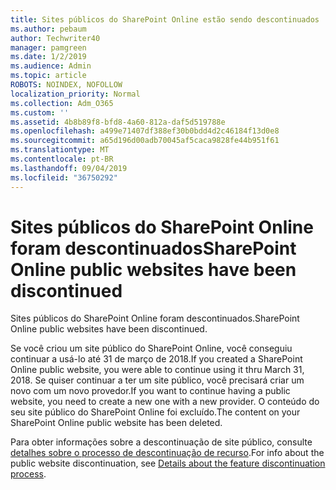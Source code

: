 ```yaml
---
title: Sites públicos do SharePoint Online estão sendo descontinuados
ms.author: pebaum
author: Techwriter40
manager: pamgreen
ms.date: 1/2/2019
ms.audience: Admin
ms.topic: article
ROBOTS: NOINDEX, NOFOLLOW
localization_priority: Normal
ms.collection: Adm_O365
ms.custom: ''
ms.assetid: 4b8b89f8-bfd8-4a60-812a-daf5d519788e
ms.openlocfilehash: a499e71407df388ef30b0bdd4d2c46184f13d0e8
ms.sourcegitcommit: a65d196d00adb70045af5caca9828fe44b951f61
ms.translationtype: MT
ms.contentlocale: pt-BR
ms.lasthandoff: 09/04/2019
ms.locfileid: "36750292"
---
```

# <a name="sharepoint-online-public-websites-have-been-discontinued"></a><span data-ttu-id="92ae1-102">Sites públicos do SharePoint Online foram descontinuados</span><span class="sxs-lookup"><span data-stu-id="92ae1-102">SharePoint Online public websites have been discontinued</span></span>

<span data-ttu-id="92ae1-103">Sites públicos do SharePoint Online foram descontinuados.</span><span class="sxs-lookup"><span data-stu-id="92ae1-103">SharePoint Online public websites have been discontinued.</span></span>

<span data-ttu-id="92ae1-104">Se você criou um site público do SharePoint Online, você conseguiu continuar a usá-lo até 31 de março de 2018.</span><span class="sxs-lookup"><span data-stu-id="92ae1-104">If you created a SharePoint Online public website, you were able to continue using it thru March 31, 2018.</span></span> <span data-ttu-id="92ae1-105">Se quiser continuar a ter um site público, você precisará criar um novo com um novo provedor.</span><span class="sxs-lookup"><span data-stu-id="92ae1-105">If you want to continue having a public website, you need to create a new one with a new provider.</span></span> <span data-ttu-id="92ae1-106">O conteúdo do seu site público do SharePoint Online foi excluído.</span><span class="sxs-lookup"><span data-stu-id="92ae1-106">The content on your SharePoint Online public website has been deleted.</span></span>

<span data-ttu-id="92ae1-107">Para obter informações sobre a descontinuação de site público, consulte [detalhes sobre o processo de descontinuação de recurso](https://go.microsoft.com/fwlink/?linkid=866980).</span><span class="sxs-lookup"><span data-stu-id="92ae1-107">For info about the public website discontinuation, see [Details about the feature discontinuation process](https://go.microsoft.com/fwlink/?linkid=866980).</span></span>
